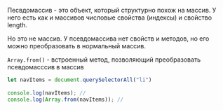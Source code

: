 Песвдомассив - это объект, который структурно похож на массив. У него есть как и массивов числовые свойства (индексы) и свойство length.

Но это не массив. У псевдомассива нет свойств и методов, но его можно преобразовать в нормальный массив. 

`Array.from()` - встроенный метод, позволяющий преобразовать псевдомасссив в массив

```js
let navItems = document.querySelectorAll("li")
  
console.log(navItems); // 
console.log(Array.from(navItems)); //
```